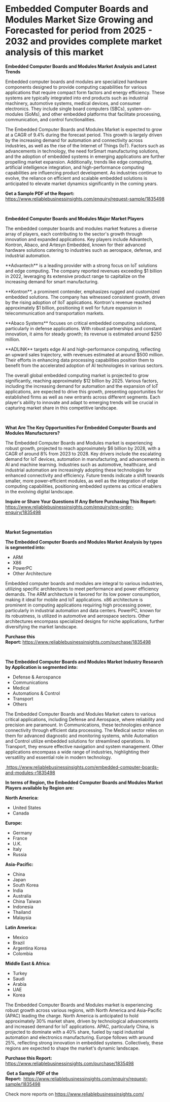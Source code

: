 <p><h1>Embedded Computer Boards and Modules Market Size Growing and Forecasted for period from 2025 - 2032 and provides complete market analysis of this market</h1></p><p><strong>Embedded Computer Boards and Modules Market Analysis and Latest Trends</strong></p>
<p><p>Embedded computer boards and modules are specialized hardware components designed to provide computing capabilities for various applications that require compact form factors and energy efficiency. These systems are typically integrated into end products such as industrial machinery, automotive systems, medical devices, and consumer electronics. They include single board computers (SBCs), system-on-modules (SoMs), and other embedded platforms that facilitate processing, communication, and control functionalities.</p><p>The Embedded Computer Boards and Modules Market is expected to grow at a CAGR of 9.4% during the forecast period. This growth is largely driven by the increasing demand for automation and connectivity across industries, as well as the rise of the Internet of Things (IoT). Factors such as advancements in technology, the need forSmart manufacturing solutions, and the adoption of embedded systems in emerging applications are further propelling market expansion. Additionally, trends like edge computing, artificial intelligence integration, and high-performance computing capabilities are influencing product development. As industries continue to evolve, the reliance on efficient and scalable embedded solutions is anticipated to elevate market dynamics significantly in the coming years.</p></p>
<p><strong>Get a Sample PDF of the Report:&nbsp;</strong> <a href="https://www.reliablebusinessinsights.com/enquiry/request-sample/1835498?utm_campaign=2287&utm_medium=2&utm_source=Github&utm_content=ia&utm_term=26032025&utm_id=embedded-computer-boards-and-modules">https://www.reliablebusinessinsights.com/enquiry/request-sample/1835498</a></p>
<p>&nbsp;</p>
<p><strong>Embedded Computer Boards and Modules Major Market Players</strong></p>
<p><p>The embedded computer boards and modules market features a diverse array of players, each contributing to the sector's growth through innovation and expanded applications. Key players include Advantech, Kontron, Abaco, and Artesyn Embedded, known for their advanced hardware solutions catering to industries such as aerospace, defense, and industrial automation.</p><p>**Advantech** is a leading provider with a strong focus on IoT solutions and edge computing. The company reported revenues exceeding $1 billion in 2022, leveraging its extensive product range to capitalize on the increasing demand for smart manufacturing.</p><p>**Kontron**, a prominent contender, emphasizes rugged and customized embedded solutions. The company has witnessed consistent growth, driven by the rising adoption of IIoT applications. Kontron's revenue reached approximately $1 billion, positioning it well for future expansion in telecommunication and transportation markets.</p><p>**Abaco Systems** focuses on critical embedded computing solutions, particularly in defense applications. With robust partnerships and constant innovation, it aims for steady growth; its revenue is estimated around $250 million.</p><p>**ADLINK** targets edge AI and high-performance computing, reflecting an upward sales trajectory, with revenues estimated at around $500 million. Their efforts in enhancing data processing capabilities position them to benefit from the accelerated adoption of AI technologies in various sectors.</p><p>The overall global embedded computing market is projected to grow significantly, reaching approximately $12 billion by 2025. Various factors, including the increasing demand for automation and the expansion of IoT applications, are expected to drive this growth, presenting opportunities for established firms as well as new entrants across different segments. Each player's ability to innovate and adapt to emerging trends will be crucial in capturing market share in this competitive landscape.</p></p>
<p>&nbsp;</p>
<p><strong>What Are The Key Opportunities For Embedded Computer Boards and Modules Manufacturers?</strong></p>
<p><p>The Embedded Computer Boards and Modules market is experiencing robust growth, projected to reach approximately $6 billion by 2028, with a CAGR of around 8% from 2023 to 2028. Key drivers include the escalating demand for IoT devices, automation in manufacturing, and advancements in AI and machine learning. Industries such as automotive, healthcare, and industrial automation are increasingly adopting these technologies for enhanced connectivity and efficiency. Future trends indicate a shift towards smaller, more power-efficient modules, as well as the integration of edge computing capabilities, positioning embedded systems as critical enablers in the evolving digital landscape.</p></p>
<p><strong>Inquire or Share Your Questions If Any Before Purchasing This Report:</strong> <a href="https://www.reliablebusinessinsights.com/enquiry/pre-order-enquiry/1835498?utm_campaign=2287&utm_medium=2&utm_source=Github&utm_content=ia&utm_term=26032025&utm_id=embedded-computer-boards-and-modules">https://www.reliablebusinessinsights.com/enquiry/pre-order-enquiry/1835498</a></p>
<p>&nbsp;</p>
<p><strong>Market Segmentation</strong></p>
<p><strong>The Embedded Computer Boards and Modules Market Analysis by types is segmented into:</strong></p>
<p><ul><li>ARM</li><li>X86</li><li>PowerPC</li><li>Other Architecture</li></ul></p>
<p><p>Embedded computer boards and modules are integral to various industries, utilizing specific architectures to meet performance and power efficiency demands. The ARM architecture is favored for its low power consumption, making it ideal for mobile and IoT applications. x86 architecture is prominent in computing applications requiring high processing power, particularly in industrial automation and data centers. PowerPC, known for its robustness, is utilized in automotive and aerospace sectors. Other architectures encompass specialized designs for niche applications, further diversifying the market landscape.</p></p>
<p><strong>Purchase this Report:&nbsp;</strong><a href="https://www.reliablebusinessinsights.com/purchase/1835498?utm_campaign=2287&utm_medium=2&utm_source=Github&utm_content=ia&utm_term=26032025&utm_id=embedded-computer-boards-and-modules">https://www.reliablebusinessinsights.com/purchase/1835498</a></p>
<p>&nbsp;</p>
<p><strong>The Embedded Computer Boards and Modules Market Industry Research by Application is segmented into:</strong></p>
<p><ul><li>Defense & Aerospance</li><li>Communications</li><li>Medical</li><li>Automations & Control</li><li>Transport</li><li>Others</li></ul></p>
<p><p>The Embedded Computer Boards and Modules Market caters to various critical applications, including Defense and Aerospace, where reliability and precision are paramount. In Communications, these technologies enhance connectivity through efficient data processing. The Medical sector relies on them for advanced diagnostic and monitoring systems, while Automation and Control utilize embedded solutions for streamlined operations. In Transport, they ensure effective navigation and system management. Other applications encompass a wide range of industries, highlighting their versatility and essential role in modern technology.</p></p>
<p><a href="https://www.reliablebusinessinsights.com/embedded-computer-boards-and-modules-r1835498?utm_campaign=2287&utm_medium=2&utm_source=Github&utm_content=ia&utm_term=26032025&utm_id=embedded-computer-boards-and-modules">&nbsp;https://www.reliablebusinessinsights.com/embedded-computer-boards-and-modules-r1835498</a></p>
<p><strong>In terms of Region, the Embedded Computer Boards and Modules Market Players available by Region are:</strong></p>
<p>
    <p> <strong> North America: </strong>
        <ul>
            <li>United States</li>
            <li>Canada</li>
        </ul>
        </p> 
    <p> <strong> Europe: </strong>
        <ul>
            <li>Germany</li>
            <li>France</li>
            <li>U.K.</li>
            <li>Italy</li>
            <li>Russia</li>
        </ul>
        </p> 
    <p> <strong> Asia-Pacific: </strong>
        <ul>
            <li>China</li>
            <li>Japan</li>
            <li>South Korea</li>
            <li>India</li>
            <li>Australia</li>
            <li>China Taiwan</li>
            <li>Indonesia</li>
            <li>Thailand</li>
            <li>Malaysia</li>
        </ul>
        </p> 
    <p> <strong> Latin America: </strong>
        <ul>
            <li>Mexico</li>
            <li>Brazil</li>
            <li>Argentina Korea</li>
            <li>Colombia</li>
        </ul>
        </p> 
    <p> <strong> Middle East & Africa: </strong>
        <ul>
            <li>Turkey</li>
            <li>Saudi</li>
            <li>Arabia</li>
            <li>UAE</li>
            <li>Korea</li>
        </ul>
    </p>
    </p>
<p><p>The Embedded Computer Boards and Modules market is experiencing robust growth across various regions, with North America and Asia-Pacific (APAC) leading the charge. North America is anticipated to hold approximately 30% market share, driven by technological advancements and increased demand for IoT applications. APAC, particularly China, is projected to dominate with a 40% share, fueled by rapid industrial automation and electronics manufacturing. Europe follows with around 25%, reflecting strong innovation in embedded systems. Collectively, these regions are expected to shape the market's dynamic landscape.</p></p>
<p><strong>Purchase this Report: </strong><a href="https://www.reliablebusinessinsights.com/purchase/1835498?utm_campaign=2287&utm_medium=2&utm_source=Github&utm_content=ia&utm_term=26032025&utm_id=embedded-computer-boards-and-modules">https://www.reliablebusinessinsights.com/purchase/1835498</a></p>
<p>&nbsp;<strong>Get a Sample PDF of the Report:&nbsp;&nbsp;</strong><a href="https://www.reliablebusinessinsights.com/enquiry/request-sample/1835498?utm_campaign=2287&utm_medium=2&utm_source=Github&utm_content=ia&utm_term=26032025&utm_id=embedded-computer-boards-and-modules">https://www.reliablebusinessinsights.com/enquiry/request-sample/1835498</a></p>
<p><strong></strong></p>
<p>Check more reports on <a href="https://www.reliablebusinessinsights.com/?utm_campaign=2287&utm_medium=2&utm_source=Github&utm_content=ia&utm_term=26032025&utm_id=embedded-computer-boards-and-modules">https://www.reliablebusinessinsights.com/</a></p>